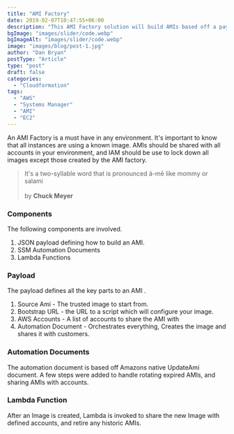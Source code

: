 ```yaml
---
title: "AMI Factory"
date: 2019-02-07T10:47:55+06:00
description: "This AMI Factory solution will build AMIs based off a payload."
bgImage: "images/slider/code.webp"
bgImageAlt: "images/slider/code.webp"
image: "images/blog/post-1.jpg"
author: "Dan Bryan"
postType: "Article"
type: "post"
draft: false
categories: 
  - "Cloudformation"
tags:
  - "AWS"
  - "Systems Manager"
  - "AMI"
  - "EC2"
---
```


An AMI Factory is a must have in any environment. It's important to know that all instances are using a known image. AMIs should be shared with all accounts in your environment, and IAM should be use to lock down all images except those created by the AMI factory.


>It's a two-syllable word that is pronounced ä-mē like mommy or salami<br><br> by **Chuck Meyer**


### Components

The following components are involved.

1. JSON payload defining how to build an AMI.
2. SSM Automation Documents
3. Lambda Functions

### Payload

The payload defines all the key parts to an AMI .


1. Source Ami - The trusted image to start from.
2. Bootstrap URL - the URL to a script which will configure your image.
3. AWS Accounts - A list of accounts to share the AMI with
4. Automation Document - Orchestrates everything, Creates the image and shares it with customers.

### Automation Documents

The automation document is based off Amazons native UpdateAmi document. A few steps were added to handle rotating expired AMIs, and sharing AMIs with accounts.


### Lambda Function

After an Image is created, Lambda is invoked to share the new Image with defined accounts, and retire any historic AMIs.